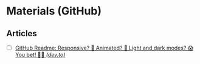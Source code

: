 # Materials (GitHub)

## Articles

- [ ] [GitHub Readme: Responsive? 🤔 Animated? 🤯 Light and dark modes? 😱 You bet! 💪🏼 *(dev.to)*](https://dev.to/grahamthedev/take-your-github-readme-to-the-next-level-responsive-and-light-and-dark-modes--3kpc)
